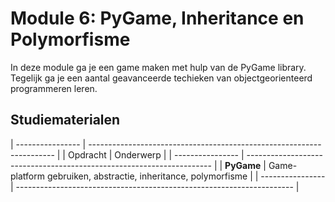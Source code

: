 # Module 6: PyGame, Inheritance en Polymorfisme

In deze module ga je een game maken met hulp van de PyGame library. Tegelijk ga je een aantal geavanceerde techieken van objectgeorienteerd programmeren leren.

## Studiematerialen

| ---------------- | --------------------------------------------------------------------- |
| Opdracht         | Onderwerp                                                             |
| ---------------- | --------------------------------------------------------------------- |
| **PyGame**       | Game-platform gebruiken, abstractie, inheritance, polymorfisme        |
| ---------------- | --------------------------------------------------------------------- |
